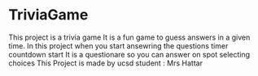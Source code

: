 # TriviaGame
This project is a trivia game
It is a fun game to guess answers in a given time.
In this project when you start ansewring the questions timer countdown start
It is a questionare so you can answer on spot selecting choices
This Project is made by ucsd student : Mrs Hattar

